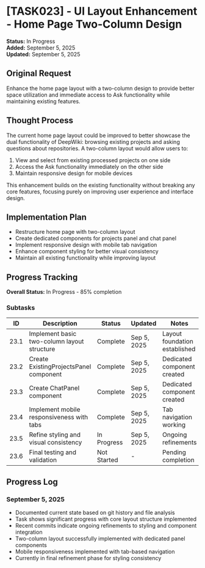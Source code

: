 # [TASK023] - UI Layout Enhancement - Home Page Two-Column Design

**Status:** In Progress  
**Added:** September 5, 2025  
**Updated:** September 5, 2025

## Original Request
Enhance the home page layout with a two-column design to provide better space utilization and immediate access to Ask functionality while maintaining existing features.

## Thought Process
The current home page layout could be improved to better showcase the dual functionality of DeepWiki: browsing existing projects and asking questions about repositories. A two-column layout would allow users to:
1. View and select from existing processed projects on one side
2. Access the Ask functionality immediately on the other side
3. Maintain responsive design for mobile devices

This enhancement builds on the existing functionality without breaking any core features, focusing purely on improving user experience and interface design.

## Implementation Plan
- Restructure home page with two-column layout
- Create dedicated components for projects panel and chat panel
- Implement responsive design with mobile tab navigation
- Enhance component styling for better visual consistency
- Maintain all existing functionality while improving layout

## Progress Tracking

**Overall Status:** In Progress - 85% completion

### Subtasks
| ID | Description | Status | Updated | Notes |
|----|-------------|--------|---------|-------|
| 23.1 | Implement basic two-column layout structure | Complete | Sep 5, 2025 | Layout foundation established |
| 23.2 | Create ExistingProjectsPanel component | Complete | Sep 5, 2025 | Dedicated component created |
| 23.3 | Create ChatPanel component | Complete | Sep 5, 2025 | Dedicated component created |
| 23.4 | Implement mobile responsiveness with tabs | Complete | Sep 5, 2025 | Tab navigation working |
| 23.5 | Refine styling and visual consistency | In Progress | Sep 5, 2025 | Ongoing refinements |
| 23.6 | Final testing and validation | Not Started | - | Pending completion |

## Progress Log
### September 5, 2025
- Documented current state based on git history and file analysis
- Task shows significant progress with core layout structure implemented
- Recent commits indicate ongoing refinements to styling and component integration
- Two-column layout successfully implemented with dedicated panel components
- Mobile responsiveness implemented with tab-based navigation
- Currently in final refinement phase for styling consistency
